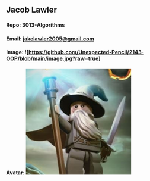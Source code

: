 ## Jacob Lawler

#### Repo: 3013-Algorithms

#### Email: jakelawler2005@gmail.com

#### Image: ![https://github.com/Unexpected-Pencil/2143-OOP/blob/main/image.jpg?raw=true]

#### Avatar: ![](https://github.com/Unexpected-Pencil/2143-OOP/blob/main/avatar.jpg?raw=true)
